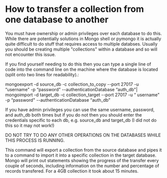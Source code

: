 # How to transfer a collection from one database to another
You must have ownership or admin privileges over each database to do this. While there are potentially solutions in 
Mongo shell or pymongo it is actually quite difficult to do stuff that requires access to multiple databses.
Usually you should be creating multiple "collections" within a database and so will not encounter this issue.

If you find yourself needing to do this then you can type a single line of code into the command line on the machine where
the database is located (split onto two lines for readability).:

mongoexport -d source_db -c collection_to_copy --port 27017 -u “username" -p “password"  --authenticationDatabase “auth_db"|
mongoimport -d target_db -c collection_target --port 27017 -u “ username" -p “password"  --authenticationDatabase “auth_db”

If you have admin privileges you can use the same username, password, and auth_db both times but if you do not then you should
enter the credentials specific to each db, e.g. source_db and target_db (I did not do this so it may not work!)

DO NOT TRY TO DO ANY OTHER OPERATIONS ON THE DATABASES WHILE THIS PROCESS IS RUNNING.

This command will export a collection from the source database and pipes it to a command to import it into a specific 
collection in the target database. Mongo will print out statements showing the progress of the transfer every couple 
of seconds, including information on the number and percentage of records transfered. For a 4GB collection it took 
about 15 minutes. 
